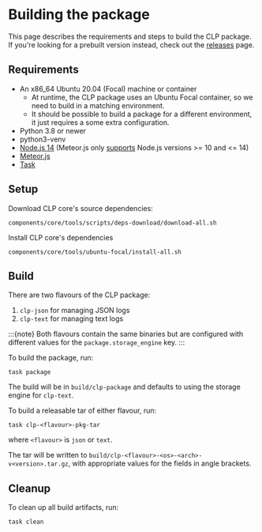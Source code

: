 # Building the package

This page describes the requirements and steps to build the CLP package. If you're looking for a
prebuilt version instead, check out the [releases](https://github.com/y-scope/clp/releases) page.

## Requirements

* An x86_64 Ubuntu 20.04 (Focal) machine or container
  * At runtime, the CLP package uses an Ubuntu Focal container, so we need to build in a matching
    environment.
  * It should be possible to build a package for a different environment, it just requires a some
    extra configuration.
* Python 3.8 or newer
* python3-venv
* [Node.js 14](https://nodejs.org/download/release/v14.21.3/) (Meteor.js only
  [supports](https://docs.meteor.com/install#prereqs-node) Node.js versions >= 10 and <= 14)
* [Meteor.js](https://docs.meteor.com/install.html#installation)
* [Task](https://taskfile.dev/)

## Setup

Download CLP core's source dependencies:

```shell
components/core/tools/scripts/deps-download/download-all.sh
```

Install CLP core's dependencies

```shell
components/core/tools/ubuntu-focal/install-all.sh
```

## Build

There are two flavours of the CLP package:

1. `clp-json` for managing JSON logs
2. `clp-text` for managing text logs

:::{note}
Both flavours contain the same binaries but are configured with different values for the
`package.storage_engine` key.
:::

To build the package, run:

```shell
task package
```

The build will be in `build/clp-package` and defaults to using the storage engine for `clp-text`.

To build a releasable tar of either flavour, run:

```shell
task clp-<flavour>-pkg-tar
```

where `<flavour>` is `json` or `text`.

The tar will be written to `build/clp-<flavour>-<os>-<arch>-v<version>.tar.gz`, with appropriate
values for the fields in angle brackets.

## Cleanup

To clean up all build artifacts, run:

```shell
task clean
```
